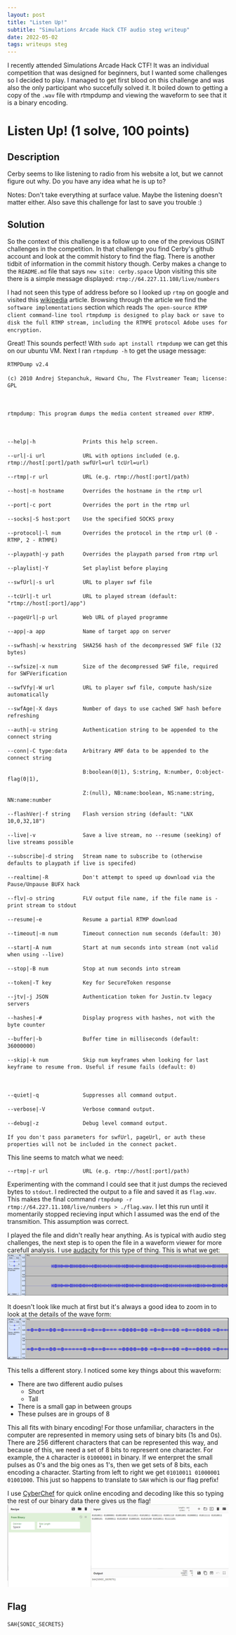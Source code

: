 ```yaml
---
layout: post
title: "Listen Up!"
subtitle: "Simulations Arcade Hack CTF audio steg writeup"
date: 2022-05-02
tags: writeups steg
---
```

I recently attended Simulations Arcade Hack CTF! It was an individual competition that was designed for beginners, but I wanted some challenges so I decided to play.
I managed to get first blood on this challenge and was also the only participant who succefully solved it. It boiled down to getting a copy of the ``.wav`` file with
rtmpdump and viewing the waveform to see that it is a binary encoding.
# Listen Up! (1 solve, 100 points)
## Description
Cerby seems to like listening to radio from his website a lot, but we cannot figure out why. Do you have any idea what he is up to?

Notes: Don't take everything at surface value. Maybe the listening doesn't matter either. Also save this challenge for last to save you trouble :)

## Solution
So the context of this challenge is a follow up to one of the previous OSINT challenges in the competition. In that challenge you find Cerby's github account and look
at the commit history to find the flag. There is another tidbit of information in the commit history though. Cerby makes a change to the ``README.md`` file that says
``new site: cerby.space``
Upon visiting this site there is a simple message displayed:
``rtmp://64.227.11.108/live/numbers``

I had not seen this type of address before so I looked up ``rtmp`` on google and visited this [wikipedia](https://en.wikipedia.org/wiki/Real-Time_Messaging_Protocol) article.
Browsing through the article we find the ``software implementations`` section which reads ``The open-source RTMP client command-line tool rtmpdump is designed to play back or save to disk the full RTMP stream, including the RTMPE protocol Adobe uses for encryption.``

Great! This sounds perfect! With ``sudo apt install rtmpdump`` we can get this on our ubuntu VM. Next I ran ``rtmpdump -h`` to get the usage message:
```
RTMPDump v2.4

(c) 2010 Andrej Stepanchuk, Howard Chu, The Flvstreamer Team; license: GPL



rtmpdump: This program dumps the media content streamed over RTMP.



--help|-h               Prints this help screen.

--url|-i url            URL with options included (e.g. rtmp://host[:port]/path swfUrl=url tcUrl=url)

--rtmp|-r url           URL (e.g. rtmp://host[:port]/path)

--host|-n hostname      Overrides the hostname in the rtmp url

--port|-c port          Overrides the port in the rtmp url

--socks|-S host:port    Use the specified SOCKS proxy

--protocol|-l num       Overrides the protocol in the rtmp url (0 - RTMP, 2 - RTMPE)

--playpath|-y path      Overrides the playpath parsed from rtmp url

--playlist|-Y           Set playlist before playing

--swfUrl|-s url         URL to player swf file

--tcUrl|-t url          URL to played stream (default: "rtmp://host[:port]/app")

--pageUrl|-p url        Web URL of played programme

--app|-a app            Name of target app on server

--swfhash|-w hexstring  SHA256 hash of the decompressed SWF file (32 bytes)

--swfsize|-x num        Size of the decompressed SWF file, required for SWFVerification

--swfVfy|-W url         URL to player swf file, compute hash/size automatically

--swfAge|-X days        Number of days to use cached SWF hash before refreshing

--auth|-u string        Authentication string to be appended to the connect string

--conn|-C type:data     Arbitrary AMF data to be appended to the connect string

                        B:boolean(0|1), S:string, N:number, O:object-flag(0|1),

                        Z:(null), NB:name:boolean, NS:name:string, NN:name:number

--flashVer|-f string    Flash version string (default: "LNX 10,0,32,18")

--live|-v               Save a live stream, no --resume (seeking) of live streams possible

--subscribe|-d string   Stream name to subscribe to (otherwise defaults to playpath if live is specifed)

--realtime|-R           Don't attempt to speed up download via the Pause/Unpause BUFX hack

--flv|-o string         FLV output file name, if the file name is - print stream to stdout

--resume|-e             Resume a partial RTMP download

--timeout|-m num        Timeout connection num seconds (default: 30)

--start|-A num          Start at num seconds into stream (not valid when using --live)

--stop|-B num           Stop at num seconds into stream

--token|-T key          Key for SecureToken response

--jtv|-j JSON           Authentication token for Justin.tv legacy servers

--hashes|-#             Display progress with hashes, not with the byte counter

--buffer|-b             Buffer time in milliseconds (default: 36000000)

--skip|-k num           Skip num keyframes when looking for last keyframe to resume from. Useful if resume fails (default: 0)



--quiet|-q              Suppresses all command output.

--verbose|-V            Verbose command output.

--debug|-z              Debug level command output.

If you don't pass parameters for swfUrl, pageUrl, or auth these properties will not be included in the connect packet.
```
This line seems to match what we need:
```
--rtmp|-r url           URL (e.g. rtmp://host[:port]/path)
```
Experimenting with the command I could see that it just dumps the recieved bytes to ``stdout``. I redirected the output to a file and saved it as ``flag.wav``. 
This makes the final command ``rtmpdump -r rtmp://64.227.11.108/live/numbers > ./flag.wav``.
I let this run until it momentarily stopped recieving input which I assumed was the end of the transmition. This assumption was correct.

I played the file and didn't really hear anything. As is typical with audio steg challenges, the next step is to open the file in a waveform viewer for more carefull
analysis. I use [audacity](https://www.audacityteam.org/download/) for this type of thing. 
This is what we get:
![image](/img/audacity.png)

It doesn't look like much at first but it's always a good idea to zoom in to look at the details of the wave form:
![image](/img/wave.png)

This tells a different story. I noticed some key things about this waveform:
* There are two different audio pulses
    * Short
    * Tall
* There is a small gap in between groups
* These pulses are in groups of 8

This all fits with binary encoding! For those unfamiliar, characters in the computer are represented in memory using sets of binary bits (1s and 0s). There are
256 different characters that can be represented this way, and because of this, we need a set of 8 bits to represent one character. For example, the ``A`` character
is ``01000001`` in binary. If we enterpret the small pulses as 0's and the big ones as 1's, then we get sets of 8 bits, each encoding a character. Starting from left
to right we get ``01010011 01000001 01001000``. This just so happens to translate to ``SAH`` which is our flag prefix!

I use [CyberChef](https://gchq.github.io/CyberChef/) for quick online encoding and decoding like this so typing the rest of our binary data there gives us the flag!
![image](/img/chef_bin.png)

## Flag
``SAH{SONIC_SECRETS}``
